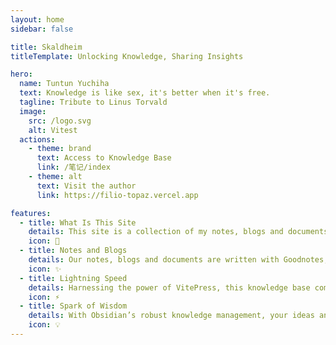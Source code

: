 ```yaml
---
layout: home
sidebar: false

title: Skaldheim
titleTemplate: Unlocking Knowledge, Sharing Insights

hero:
  name: Tuntun Yuchiha
  text: Knowledge is like sex, it's better when it's free.
  tagline: Tribute to Linus Torvald
  image:
    src: /logo.svg
    alt: Vitest
  actions:
    - theme: brand
      text: Access to Knowledge Base
      link: /笔记/index
    - theme: alt
      text: Visit the author
      link: https://filio-topaz.vercel.app

features:
  - title: What Is This Site
    details: This site is a collection of my notes, blogs and documents, maintained by myself, hosted on GitHub Pages. If you encountered any problems or bugs while visiting the site, please visit GitHub > Tuntun Yuchiha and submit an issue. Sincere thanks.
    icon: 📔
  - title: Notes and Blogs
    details: Our notes, blogs and documents are written with Goodnotes, Markdown or Latex, following WSETD (Writing Standards of Easy-read Technical Document). Unless otherwise specified, all the blogs, articles, notes and documents are licensed under CC BY-NC 4.0 license agreement. You can freely download and share them but commercial use is prohibited. Please indicate the source when reprinting. By the way, I am trying to write notes in English as a practice.
    icon: ✨
  - title: Lightning Speed
    details: Harnessing the power of VitePress, this knowledge base comes alive with blazing-fast builds and dynamic rendering, making every visit a seamless and exhilarating experience.
    icon: ⚡
  - title: Spark of Wisdom
    details: With Obsidian’s robust knowledge management, your ideas and thoughts are effortlessly captured. Every plugin ignites a spark of wisdom, turning knowledge into a radiant constellation.
    icon: 💡
---
```


<HomePage />
